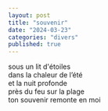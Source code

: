 ```yaml
---
layout: post
title: "souvenir"
date: "2024-03-23"
categories: "divers"
published: true
---
```


sous un lit d'étoiles  
dans la chaleur de l’été  
et la nuit profonde  
près du feu sur la plage  
ton souvenir remonte en moi  
